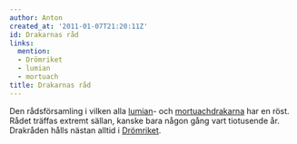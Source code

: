 ```yaml
---
author: Anton
created_at: '2011-01-07T21:20:11Z'
id: Drakarnas råd
links:
  mention:
  - Drömriket
  - lumian
  - mortuach
title: Drakarnas råd
---
```


Den rådsförsamling i vilken alla [lumian]- och [mortuachdrakarna] har en röst. Rådet träffas extremt
sällan, kanske bara någon gång vart tiotusende år. Drakråden hålls nästan alltid i [Drömriket].

  [lumian]: lumian
  [mortuachdrakarna]: mortuach
  [Drömriket]: Drömriket
